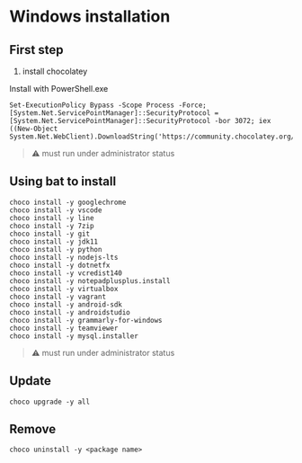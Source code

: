 # Windows installation

## First step

1. install chocolatey

Install with PowerShell.exe

``` code = bash
Set-ExecutionPolicy Bypass -Scope Process -Force; [System.Net.ServicePointManager]::SecurityProtocol = [System.Net.ServicePointManager]::SecurityProtocol -bor 3072; iex ((New-Object System.Net.WebClient).DownloadString('https://community.chocolatey.org/install.ps1'))
```

> :warning: must run under administrator status  

## Using bat to install

``` code = bash
choco install -y googlechrome 
choco install -y vscode
choco install -y line
choco install -y 7zip
choco install -y git
choco install -y jdk11
choco install -y python 
choco install -y nodejs-lts
choco install -y dotnetfx
choco install -y vcredist140
choco install -y notepadplusplus.install
choco install -y virtualbox
choco install -y vagrant
choco install -y android-sdk
choco install -y androidstudio
choco install -y grammarly-for-windows
choco install -y teamviewer
choco install -y mysql.installer
```

> :warning: must run under administrator status  

## Update

``` code=bash
choco upgrade -y all
```

## Remove

``` code=bash
choco uninstall -y <package name>
```
